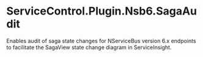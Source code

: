 # ServiceControl.Plugin.Nsb6.SagaAudit
Enables audit of saga state changes for NServiceBus version 6.x endpoints to facilitate the SagaView state change diagram in ServiceInsight.
